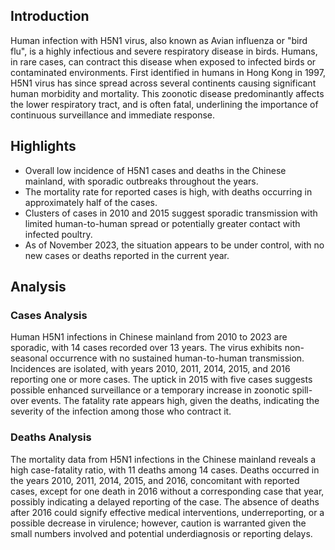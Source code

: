 ## Introduction

Human infection with H5N1 virus, also known as Avian influenza or "bird flu", is a highly infectious and severe respiratory disease in birds. Humans, in rare cases, can contract this disease when exposed to infected birds or contaminated environments. First identified in humans in Hong Kong in 1997, H5N1 virus has since spread across several continents causing significant human morbidity and mortality. This zoonotic disease predominantly affects the lower respiratory tract, and is often fatal, underlining the importance of continuous surveillance and immediate response.
## Highlights

- Overall low incidence of H5N1 cases and deaths in the Chinese mainland, with sporadic outbreaks throughout the years. <br/>
- The mortality rate for reported cases is high, with deaths occurring in approximately half of the cases. <br/>
- Clusters of cases in 2010 and 2015 suggest sporadic transmission with limited human-to-human spread or potentially greater contact with infected poultry. <br/>
- As of November 2023, the situation appears to be under control, with no new cases or deaths reported in the current year. <br/>
## Analysis

### Cases Analysis
Human H5N1 infections in Chinese mainland from 2010 to 2023 are sporadic, with 14 cases recorded over 13 years. The virus exhibits non-seasonal occurrence with no sustained human-to-human transmission. Incidences are isolated, with years 2010, 2011, 2014, 2015, and 2016 reporting one or more cases. The uptick in 2015 with five cases suggests possible enhanced surveillance or a temporary increase in zoonotic spill-over events. The fatality rate appears high, given the deaths, indicating the severity of the infection among those who contract it.

### Deaths Analysis
The mortality data from H5N1 infections in the Chinese mainland reveals a high case-fatality ratio, with 11 deaths among 14 cases. Deaths occurred in the years 2010, 2011, 2014, 2015, and 2016, concomitant with reported cases, except for one death in 2016 without a corresponding case that year, possibly indicating a delayed reporting of the case. The absence of deaths after 2016 could signify effective medical interventions, underreporting, or a possible decrease in virulence; however, caution is warranted given the small numbers involved and potential underdiagnosis or reporting delays.
